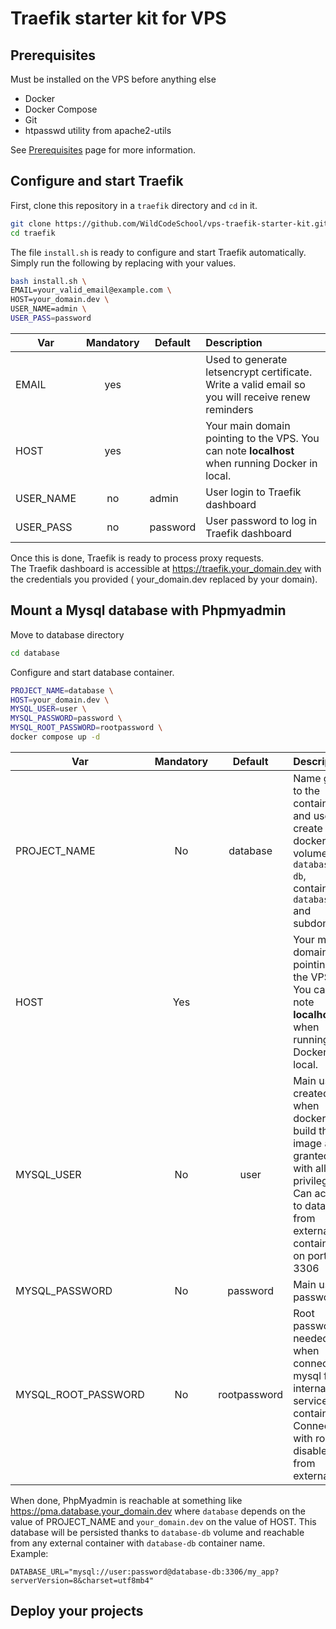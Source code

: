 # Traefik starter kit for VPS

## Prerequisites

Must be installed on the VPS before anything else

- Docker
- Docker Compose
- Git
- htpasswd utility from apache2-utils

See [Prerequisites](PREREQUISITES.md) page for more information.

## Configure and start Traefik

First, clone this repository in a `traefik` directory and `cd` in it.

```bash
git clone https://github.com/WildCodeSchool/vps-traefik-starter-kit.git traefik
cd traefik
```

The file `install.sh` is ready to configure and start Traefik automatically.
Simply run the following by replacing with your values.

```bash
bash install.sh \
EMAIL=your_valid_email@example.com \
HOST=your_domain.dev \
USER_NAME=admin \ 
USER_PASS=password 
```

| Var       | Mandatory | Default  | Description                                                                                             |
|-----------|:---------:|----------|:--------------------------------------------------------------------------------------------------------|
| EMAIL     |    yes    |          | Used to generate letsencrypt certificate. <br/> Write a valid email so you will receive renew reminders |
| HOST      |    yes    |          | Your main domain pointing to the VPS. You can note __localhost__ when running Docker in local.          |
| USER_NAME |    no     | admin    | User login to Traefik dashboard                                                                         |
| USER_PASS |    no     | password | User password to log in Traefik dashboard                                                               |

Once this is done, Traefik is ready to process proxy requests.  
The Traefik dashboard is accessible at https://traefik.your_domain.dev with the credentials you provided (
your_domain.dev replaced by your domain).

## Mount a Mysql database with Phpmyadmin

Move to database directory
```bash
cd database
```

Configure and start database container.
```bash
PROJECT_NAME=database \
HOST=your_domain.dev \
MYSQL_USER=user \
MYSQL_PASSWORD=password \
MYSQL_ROOT_PASSWORD=rootpassword \
docker compose up -d
```

| Var                 | Mandatory |   Default    | Description                                                                                                                                |
|---------------------|:---------:|:------------:|--------------------------------------------------------------------------------------------------------------------------------------------|
| PROJECT_NAME        |    No     |   database   | Name given to the container and used to create docker volume `database-db`, container `database-db` and subdomain.                         |
| HOST                |    Yes    |              | Your main domain pointing to the VPS. You can note __localhost__ when running Docker in local.                                             |
| MYSQL_USER          |    No     |     user     | Main user created when docker build the image and granted with all privileges. Can access to database from external container on port 3306 |
| MYSQL_PASSWORD      |    No     |   password   | Main user password                                                                                                                         |
| MYSQL_ROOT_PASSWORD |    No     | rootpassword | Root password needed when connect to mysql from internal service container. <br/>Connection with root is disabled from external.           |

When done, PhpMyadmin is reachable at something like https://pma.database.your_domain.dev where `database` depends on
the value of PROJECT_NAME and `your_domain.dev` on the value of HOST.
This database will be persisted thanks to `database-db` volume and reachable from any external container
with `database-db` container name.  
Example:
```dotenv
DATABASE_URL="mysql://user:password@database-db:3306/my_app?serverVersion=8&charset=utf8mb4"
```

## Deploy your projects
